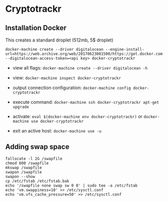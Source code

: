 # Cryptotrackr

## Installation Docker
This creates a standard droplet (512mb, 5$ droplet)
```
docker-machine create --driver digitalocean --engine-install-url=https://web.archive.org/web/20170623081500/https://get.docker.com --digitalocean-access-token=<api key> docker-cryptotrackr
```

- view all flags: `docker-machine create --driver digitalocean -h`
- view: `docker-machine inspect docker-cryptotrackr`
- output connection configuration: `docker-machine config docker-cryptotrackr`
- execute command: `docker-machine ssh docker-cryptotrackr apt-get upgrade`

- activate: `eval $(docker-machine env docker-cryptotrackr)` or `docker-machine use docker-cryptotrackr`
- exit an active host: `docker-machine use -u`

## Adding swap space
```
fallocate -l 2G /swapfile
chmod 600 /swapfile
mkswap /swapfile
swapon /swapfile
swapon --show
cp /etc/fstab /etc/fstab.bak
echo '/swapfile none swap sw 0 0' | sudo tee -a /etc/fstab
echo 'vm.swappiness=10' >> /etc/sysctl.conf
echo 'vm.vfs_cache_pressure=50' >> /etc/sysctl.conf
```